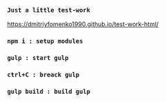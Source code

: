 
### `Just a little test-work`


https://dmitriyfomenko1990.github.io/test-work-html/

### `npm i : setup modules`

### `gulp : start gulp`

### `ctrl+C : breack gulp`

### `gulp build : build gulp`
